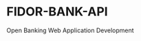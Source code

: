 # FIDOR-BANK-API
Open Banking Web Application Development
<Open the master branch to see source code>
